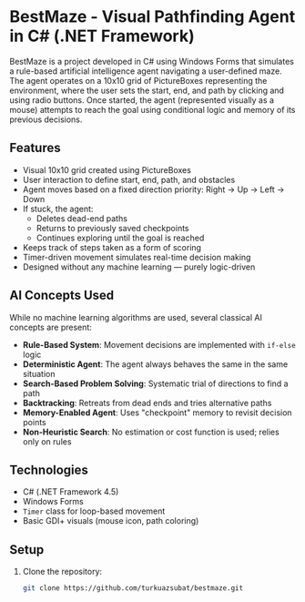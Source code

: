 # BestMaze - Visual Pathfinding Agent in C# (.NET Framework)

BestMaze is a project developed in C# using Windows Forms that simulates a rule-based artificial intelligence agent navigating a user-defined maze. The agent operates on a 10x10 grid of PictureBoxes representing the environment, where the user sets the start, end, and path by clicking and using radio buttons. Once started, the agent (represented visually as a mouse) attempts to reach the goal using conditional logic and memory of its previous decisions.

## Features

- Visual 10x10 grid created using PictureBoxes
- User interaction to define start, end, path, and obstacles
- Agent moves based on a fixed direction priority: Right → Up → Left → Down
- If stuck, the agent:
  - Deletes dead-end paths
  - Returns to previously saved checkpoints
  - Continues exploring until the goal is reached
- Keeps track of steps taken as a form of scoring
- Timer-driven movement simulates real-time decision making
- Designed without any machine learning — purely logic-driven

## AI Concepts Used

While no machine learning algorithms are used, several classical AI concepts are present:

- **Rule-Based System**: Movement decisions are implemented with `if-else` logic
- **Deterministic Agent**: The agent always behaves the same in the same situation
- **Search-Based Problem Solving**: Systematic trial of directions to find a path
- **Backtracking**: Retreats from dead ends and tries alternative paths
- **Memory-Enabled Agent**: Uses "checkpoint" memory to revisit decision points
- **Non-Heuristic Search**: No estimation or cost function is used; relies only on rules

## Technologies

- C# (.NET Framework 4.5)
- Windows Forms
- `Timer` class for loop-based movement
- Basic GDI+ visuals (mouse icon, path coloring)

## Setup

1. Clone the repository:
   ```bash
   git clone https://github.com/turkuazsubat/bestmaze.git

